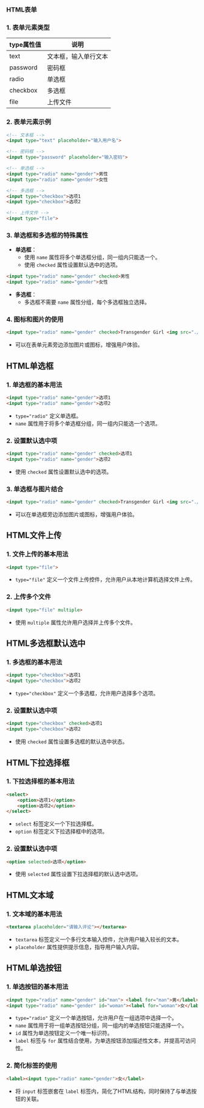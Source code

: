 ### HTML表单

### 1. 表单元素类型


| type属性值 | 说明                 |
| ---------- | -------------------- |
| text       | 文本框，输入单行文本 |
| password   | 密码框               |
| radio      | 单选框               |
| checkbox   | 多选框               |
| file       | 上传文件             |

### 2. 表单元素示例

```html
<!-- 文本框 -->
<input type="text" placeholder="输入用户名">

<!-- 密码框 -->
<input type="password" placeholder="输入密码">

<!-- 单选框 -->
<input type="radio" name="gender">男性
<input type="radio" name="gender">女性

<!-- 多选框 -->
<input type="checkbox">选项1
<input type="checkbox">选项2

<!-- 上传文件 -->
<input type="file">
```

### 3. 单选框和多选框的特殊属性

- **单选框**：
  - 使用 `name` 属性将多个单选框分组，同一组内只能选一个。
  - 使用 `checked` 属性设置默认选中的选项。

```html
<input type="radio" name="gender" checked>男性
<input type="radio" name="gender">女性
```

- **多选框**：
  - 多选框不需要 `name` 属性分组，每个多选框独立选择。

### 4. 图标和图片的使用

```html
<input type="radio" name="gender" checked>Transgender Girl <img src="./img/Transgender_Pride_flag.svg.png" width="25">
```

- 可以在表单元素旁边添加图片或图标，增强用户体验。

## HTML单选框

### 1. 单选框的基本用法

```html
<input type="radio" name="gender">选项1
<input type="radio" name="gender">选项2
```

- `type="radio"` 定义单选框。
- `name` 属性用于将多个单选框分组，同一组内只能选一个选项。

### 2. 设置默认选中项

```html
<input type="radio" name="gender" checked>选项1
<input type="radio" name="gender">选项2
```

- 使用 `checked` 属性设置默认选中的选项。

### 3. 单选框与图片结合

```html
<input type="radio" name="gender" checked>Transgender Girl <img src="./img/Transgender_Pride_flag.svg.png" width="25">
```

- 可以在单选框旁边添加图片或图标，增强用户体验。

## HTML文件上传

### 1. 文件上传的基本用法

```html
<input type="file">
```

- `type="file"` 定义一个文件上传控件，允许用户从本地计算机选择文件上传。

### 2. 上传多个文件

```html
<input type="file" multiple>
```

- 使用 `multiple` 属性允许用户选择并上传多个文件。

## HTML多选框默认选中

### 1. 多选框的基本用法

```html
<input type="checkbox">选项1
<input type="checkbox">选项2
```

- `type="checkbox"` 定义一个多选框，允许用户选择多个选项。

### 2. 设置默认选中项

```html
<input type="checkbox" checked>选项1
<input type="checkbox">选项2
```

- 使用 `checked` 属性设置多选框的默认选中状态。

## HTML下拉选择框

### 1. 下拉选择框的基本用法

```html
<select>
    <option>选项1</option>
    <option>选项2</option>
</select>
```

- `select` 标签定义一个下拉选择框。
- `option` 标签定义下拉选择框中的选项。

### 2. 设置默认选中项

```html
<option selected>选项</option>
```

- 使用 `selected` 属性设置下拉选择框的默认选中选项。

## HTML文本域

### 1. 文本域的基本用法

```html
<textarea placeholder="请输入评论"></textarea>
```

- `textarea` 标签定义一个多行文本输入控件，允许用户输入较长的文本。
- `placeholder` 属性提供提示信息，指导用户输入内容。

## HTML单选按钮

### 1. 单选按钮的基本用法

```html
<input type="radio" name="gender" id="man"> <label for="man">男</label>
<input type="radio" name="gender" id="woman"><label for="woman">女</label>
```

- `type="radio"` 定义一个单选按钮，允许用户在一组选项中选择一个。
- `name` 属性用于将一组单选按钮分组，同一组内的单选按钮只能选择一个。
- `id` 属性为单选按钮定义一个唯一标识符。
- `label` 标签与 `for` 属性结合使用，为单选按钮添加描述性文本，并提高可访问性。

### 2. 简化标签的使用

```html
<label><input type="radio" name="gender">女</label>
```

- 将 `input` 标签嵌套在 `label` 标签内，简化了HTML结构，同时保持了与单选按钮的关联。
